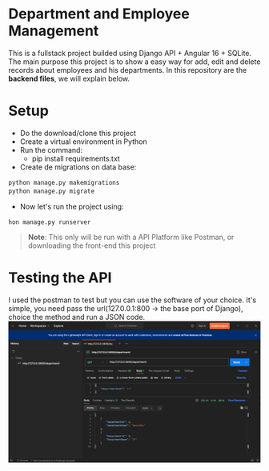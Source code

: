 # Department and Employee Management

This is a fullstack project builded using Django API + Angular 16 + SQLite. The main purpose this project is to show a easy way for add, edit and delete records about employees and his departments. In this repository are the **backend files**, we will explain below.


# Setup

* Do the download/clone this project
* Create a virtual environment in Python
* Run the command:
	* pip install requirements.txt
* Create de migrations on data base:

~~~python
python manage.py makemigrations
python manage.py migrate
~~~
* Now let's run the project using:
~~~
hon manage.py runserver 
~~~


> **Note**: This only will be run with a API Platform like Postman, or downloading the front-end this project

# Testing the API
I used the postman to test but you can use the software of your choice. It's simple, you need pass the url(127.0.0.1:800 -> the base port of Django), choice the method and run a JSON code.
![imagem postman](images/postman.PNG)